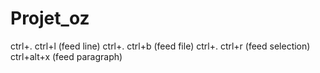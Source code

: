# Projet_oz
ctrl+. ctrl+l (feed line)
ctrl+. ctrl+b (feed file)
ctrl+. ctrl+r (feed selection)
ctrl+alt+x (feed paragraph)
